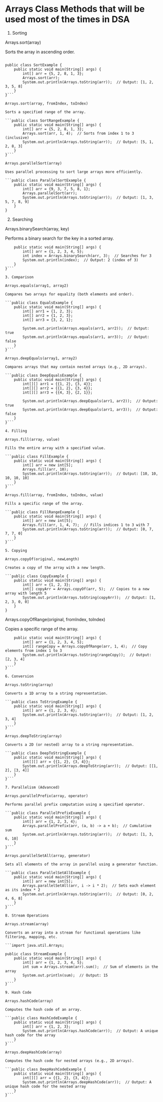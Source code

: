 # Arrays Class Methods that will be used most of the times in DSA

1. Sorting

Arrays.sort(array)

Sorts the array in ascending order.

```import java.util.Arrays;

public class SortExample {
    public static void main(String[] args) {
        int[] arr = {5, 2, 8, 1, 3};
        Arrays.sort(arr);
        System.out.println(Arrays.toString(arr));  // Output: [1, 2, 3, 5, 8]
    }
}```

Arrays.sort(array, fromIndex, toIndex)

Sorts a specified range of the array.

```public class SortRangeExample {
    public static void main(String[] args) {
        int[] arr = {5, 2, 8, 1, 3};
        Arrays.sort(arr, 1, 4);  // Sorts from index 1 to 3 (inclusive)
        System.out.println(Arrays.toString(arr));  // Output: [5, 1, 2, 8, 3]
    }
}```

Arrays.parallelSort(array)

Uses parallel processing to sort large arrays more efficiently.

```public class ParallelSortExample {
    public static void main(String[] args) {
        int[] arr = {9, 3, 7, 5, 8, 1};
        Arrays.parallelSort(arr);
        System.out.println(Arrays.toString(arr));  // Output: [1, 3, 5, 7, 8, 9]
    }
}
```
2. Searching

Arrays.binarySearch(array, key)

Performs a binary search for the key in a sorted array.

```public class BinarySearchExample {
    public static void main(String[] args) {
        int[] arr = {1, 2, 3, 4, 5};
        int index = Arrays.binarySearch(arr, 3);  // Searches for 3
        System.out.println(index);  // Output: 2 (index of 3)
    }
}```

3. Comparison

Arrays.equals(array1, array2)

Compares two arrays for equality (both elements and order).

```public class EqualsExample {
    public static void main(String[] args) {
        int[] arr1 = {1, 2, 3};
        int[] arr2 = {1, 2, 3};
        int[] arr3 = {3, 2, 1};

        System.out.println(Arrays.equals(arr1, arr2));  // Output: true
        System.out.println(Arrays.equals(arr1, arr3));  // Output: false
    }
}```

Arrays.deepEquals(array1, array2)

Compares arrays that may contain nested arrays (e.g., 2D arrays).

```public class DeepEqualsExample {
    public static void main(String[] args) {
        int[][] arr1 = {{1, 2}, {3, 4}};
        int[][] arr2 = {{1, 2}, {3, 4}};
        int[][] arr3 = {{4, 3}, {2, 1}};
        
        System.out.println(Arrays.deepEquals(arr1, arr2));  // Output: true
        System.out.println(Arrays.deepEquals(arr1, arr3));  // Output: false
    }
}```

4. Filling

Arrays.fill(array, value)

Fills the entire array with a specified value.

```public class FillExample {
    public static void main(String[] args) {
        int[] arr = new int[5];
        Arrays.fill(arr, 10);
        System.out.println(Arrays.toString(arr));  // Output: [10, 10, 10, 10, 10]
    }
}```

Arrays.fill(array, fromIndex, toIndex, value)

Fills a specific range of the array.

```public class FillRangeExample {
    public static void main(String[] args) {
        int[] arr = new int[5];
        Arrays.fill(arr, 1, 4, 7);  // Fills indices 1 to 3 with 7
        System.out.println(Arrays.toString(arr));  // Output: [0, 7, 7, 7, 0]
    }
}```

5. Copying

Arrays.copyOf(original, newLength)

Creates a copy of the array with a new length.

```public class CopyExample {
    public static void main(String[] args) {
        int[] arr = {1, 2, 3};
        int[] copyArr = Arrays.copyOf(arr, 5);  // Copies to a new array with length 5
        System.out.println(Arrays.toString(copyArr));  // Output: [1, 2, 3, 0, 0]
    }
}
```
Arrays.copyOfRange(original, fromIndex, toIndex)

Copies a specific range of the array.

```public class CopyRangeExample {
    public static void main(String[] args) {
        int[] arr = {1, 2, 3, 4, 5};
        int[] rangeCopy = Arrays.copyOfRange(arr, 1, 4);  // Copy elements from index 1 to 3
        System.out.println(Arrays.toString(rangeCopy));  // Output: [2, 3, 4]
    }
}```

6. Conversion

Arrays.toString(array)

Converts a 1D array to a string representation.

```public class ToStringExample {
    public static void main(String[] args) {
        int[] arr = {1, 2, 3, 4};
        System.out.println(Arrays.toString(arr));  // Output: [1, 2, 3, 4]
    }
}```

Arrays.deepToString(array)

Converts a 2D (or nested) array to a string representation.

```public class DeepToStringExample {
    public static void main(String[] args) {
        int[][] arr = {{1, 2}, {3, 4}};
        System.out.println(Arrays.deepToString(arr));  // Output: [[1, 2], [3, 4]]
    }
}```

7. Parallelism (Advanced)

Arrays.parallelPrefix(array, operator)

Performs parallel prefix computation using a specified operator.

```public class ParallelPrefixExample {
    public static void main(String[] args) {
        int[] arr = {1, 2, 3, 4};
        Arrays.parallelPrefix(arr, (a, b) -> a + b);  // Cumulative sum
        System.out.println(Arrays.toString(arr));  // Output: [1, 3, 6, 10]
    }
}```

Arrays.parallelSetAll(array, generator)

Sets all elements of the array in parallel using a generator function.

```public class ParallelSetAllExample {
    public static void main(String[] args) {
        int[] arr = new int[5];
        Arrays.parallelSetAll(arr, i -> i * 2);  // Sets each element as its index * 2
        System.out.println(Arrays.toString(arr));  // Output: [0, 2, 4, 6, 8]
    }
}```

8. Stream Operations

Arrays.stream(array)

Converts an array into a stream for functional operations like filtering, mapping, etc.

```import java.util.Arrays;

public class StreamExample {
    public static void main(String[] args) {
        int[] arr = {1, 2, 3, 4, 5};
        int sum = Arrays.stream(arr).sum();  // Sum of elements in the array
        System.out.println(sum);  // Output: 15
    }
}```

9. Hash Code

Arrays.hashCode(array)

Computes the hash code of an array.

```public class HashCodeExample {
    public static void main(String[] args) {
        int[] arr = {1, 2, 3};
        System.out.println(Arrays.hashCode(arr));  // Output: A unique hash code for the array
    }
}```

Arrays.deepHashCode(array)

Computes the hash code for nested arrays (e.g., 2D arrays).

```public class DeepHashCodeExample {
    public static void main(String[] args) {
        int[][] arr = {{1, 2}, {3, 4}};
        System.out.println(Arrays.deepHashCode(arr));  // Output: A unique hash code for the nested array
    }
}```
